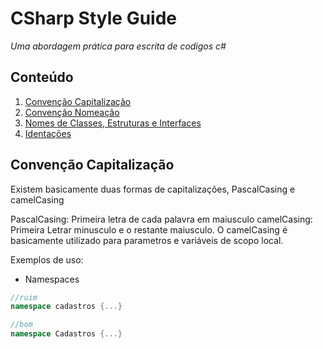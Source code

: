 # CSharp Style Guide
*Uma abordagem prática para escrita de codigos c#*

## Conteúdo

1. [Convenção Capitalização](#convenção-capitalização)
1. [Convenção Nomeação](#convenção-nomeação)
1. [Nomes de Classes, Estruturas e Interfaces](#nomes)
1. [Identações](#identacoes)


## Convenção Capitalização

Existem basicamente duas formas de capitalizações, PascalCasing e camelCasing

PascalCasing: Primeira letra de cada palavra em maiusculo
camelCasing: Primeira Letrar minusculo e o restante maiusculo. O camelCasing é basicamente utilizado para parametros e variáveis de scopo local.

Exemplos de uso:
- Namespaces
```c#
//ruim
namespace cadastros {...}

//bom 
namespace Cadastros {...}
```
